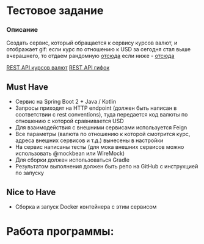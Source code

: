 # Тестовое задание 

### Описание

Создать сервис, который обращается к сервису курсов валют, и отображает gif:
если курс по отношению к USD за сегодня стал выше вчерашнего, то отдаем рандомную [отсюда](https://giphy.com/search/rich)
если ниже - [отсюда](https://giphy.com/search/broke) 

[REST API курсов валют](https://docs.openexchangerates.org/)
[REST API гифок](https://developers.giphy.com/docs/api#quick-start-guide)

## Must Have

*  Сервис на Spring Boot 2 + Java / Kotlin
*  Запросы приходят на HTTP endpoint (должен быть написан в соответствии с rest conventions), туда передается код валюты по отношению с которой сравнивается USD
*  Для взаимодействия с внешними сервисами используется Feign
*  Все параметры (валюта по отношению к которой смотрится курс, адреса внешних сервисов и т.д.) вынесены в настройки
*  На сервис написаны тесты (для мока внешних сервисов можно использовать @mockbean или WireMock)
*  Для сборки должен использоваться Gradle
*  Результатом выполнения должен быть репо на GitHub с инструкцией по запуску

## Nice to Have

*  Сборка и запуск Docker контейнера с этим сервисом
	
# Работа программы: 
